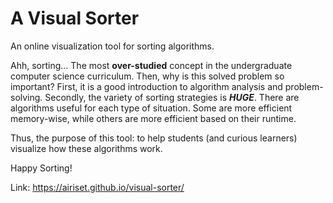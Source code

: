 # A Visual Sorter
An online visualization tool for sorting algorithms.

Ahh, sorting... The most **over-studied** concept in the undergraduate computer science curriculum. Then, why is this solved problem so important? 
First, it is a good introduction to algorithm analysis and problem-solving. Secondly, the variety of sorting strategies is ***HUGE***. 
There are algorithms useful for each type of situation. Some are more efficient memory-wise, while others are more efficient based on their runtime.

Thus, the purpose of this tool: to help students (and curious learners) visualize how these algorithms work.

Happy Sorting!

Link: https://airiset.github.io/visual-sorter/
